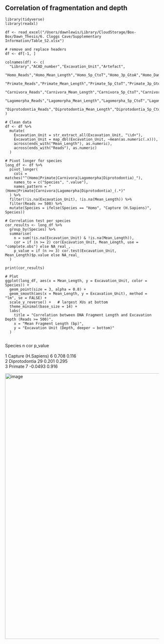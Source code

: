 ## Correlation of fragmentation and depth
```
library(tidyverse)
library(readxl)

df <- read_excel("/Users/dawnlewis/Library/CloudStorage/Box-Box/Dawn_Thesis/6. Cloggs Cave/Supplementary Information/Table_S2.xlsx")

# remove and replace headers
df <- df[-1, ]

colnames(df) <- c(
  "Library","ACAD_number","Excavation_Unit","Artefact",
  "Homo_Reads","Homo_Mean_Length","Homo_5p_CtoT","Homo_3p_GtoA","Homo_Damage_Profile",
  "Primate_Reads","Primate_Mean_Length","Primate_5p_CtoT","Primate_3p_GtoA","Primate_Damage_Profile",
  "Carnivora_Reads","Carnivora_Mean_Length","Carnivora_5p_CtoT","Carnivora_3p_GtoA","Carnivora_Damage_Profile",
  "Lagomorpha_Reads","Lagomorpha_Mean_Length","Lagomorpha_5p_CtoT","Lagomorpha_3p_GtoA","Lagomorpha_Damage_Profile",
  "Diprotodontia_Reads","Diprotodontia_Mean_Length","Diprotodontia_5p_CtoT","Diprotodontia_3p_GtoA"
)

# Clean data
df <- df %>%
  mutate(
    Excavation_Unit = str_extract_all(Excavation_Unit, "\\d+"),
    Excavation_Unit = map_dbl(Excavation_Unit, ~mean(as.numeric(.x))),
    across(ends_with("Mean_Length"), as.numeric),
    across(ends_with("Reads"), as.numeric)
  )

# Pivot longer for species
long_df <- df %>%
  pivot_longer(
    cols = matches("^(Homo|Primate|Carnivora|Lagomorpha|Diprotodontia)_"),
    names_to = c("Species", ".value"),
    names_pattern = "(Homo|Primate|Carnivora|Lagomorpha|Diprotodontia)_(.*)"
  ) %>%
  filter(!is.na(Excavation_Unit), !is.na(Mean_Length)) %>%
  filter(Reads >= 500) %>%
  mutate(Species = ifelse(Species == "Homo", "Capture (H.Sapiens)", Species))

# Correlation test per species
cor_results <- long_df %>%
  group_by(Species) %>%
  summarise(
    n = sum(!is.na(Excavation_Unit) & !is.na(Mean_Length)),
    cor = if (n >= 2) cor(Excavation_Unit, Mean_Length, use = "complete.obs") else NA_real_,
    p_value = if (n >= 3) cor.test(Excavation_Unit, Mean_Length)$p.value else NA_real_
  )

print(cor_results)

# Plot
ggplot(long_df, aes(x = Mean_Length, y = Excavation_Unit, color = Species)) +
  geom_point(size = 3, alpha = 0.8) +
  geom_smooth(aes(x = Mean_Length, y = Excavation_Unit), method = "lm", se = FALSE) +
  scale_y_reverse() +   # largest XUs at bottom
  theme_minimal(base_size = 14) +
  labs(
    title = "Correlation between DNA Fragment Length and Excavation Depth (Reads >= 500)",
    x = "Mean Fragment Length (bp)",
    y = "Excavation Unit (Depth, deeper → bottom)"
  )


```

  Species                 n     cor p_value<br>
  <chr>               <int>   <dbl>   <dbl><br>
1 Capture (H.Sapiens)     6  0.708    0.116<br>
2 Diprotodontia          29  0.201    0.295<br>
3 Primate                 7 -0.0493   0.916<br>

<img width="1161" height="868" alt="image" src="https://github.com/user-attachments/assets/85a056d2-5b0a-4335-b4ea-959afa5430f6" />
